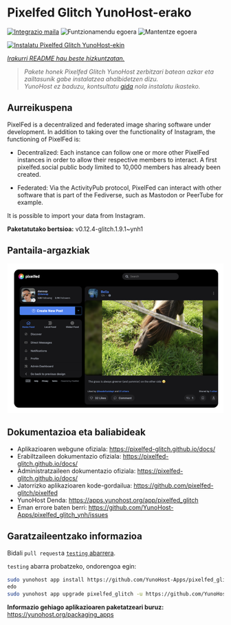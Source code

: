 <!--
Ohart ongi: README hau automatikoki sortu da <https://github.com/YunoHost/apps/tree/master/tools/readme_generator>ri esker
EZ editatu eskuz.
-->

# Pixelfed Glitch YunoHost-erako

[![Integrazio maila](https://apps.yunohost.org/badge/integration/pixelfed_glitch)](https://ci-apps.yunohost.org/ci/apps/pixelfed_glitch/)
![Funtzionamendu egoera](https://apps.yunohost.org/badge/state/pixelfed_glitch)
![Mantentze egoera](https://apps.yunohost.org/badge/maintained/pixelfed_glitch)

[![Instalatu Pixelfed Glitch YunoHost-ekin](https://install-app.yunohost.org/install-with-yunohost.svg)](https://install-app.yunohost.org/?app=pixelfed_glitch)

*[Irakurri README hau beste hizkuntzatan.](./ALL_README.md)*

> *Pakete honek Pixelfed Glitch YunoHost zerbitzari batean azkar eta zailtasunik gabe instalatzea ahalbidetzen dizu.*  
> *YunoHost ez baduzu, kontsultatu [gida](https://yunohost.org/install) nola instalatu ikasteko.*

## Aurreikuspena

PixelFed is a decentralized and federated image sharing software under development.
In addition to taking over the functionality of Instagram, the functioning of PixelFed is:

* Decentralized: Each instance can follow one or more other PixelFed instances in order to allow their respective members to interact. A first pixelfed.social public body limited to 10,000 members has already been created.

* Federated: Via the ActivityPub protocol, PixelFed can interact with other software that is part of the Fediverse, such as Mastodon or PeerTube for example.

It is possible to import your data from Instagram.


**Paketatutako bertsioa:** v0.12.4-glitch.1.9.1~ynh1

## Pantaila-argazkiak

![Pixelfed Glitch(r)en pantaila-argazkia](./doc/screenshots/screenshot.png)

## Dokumentazioa eta baliabideak

- Aplikazioaren webgune ofiziala: <https://pixelfed-glitch.github.io/docs/>
- Erabiltzaileen dokumentazio ofiziala: <https://pixelfed-glitch.github.io/docs/>
- Administratzaileen dokumentazio ofiziala: <https://pixelfed-glitch.github.io/docs/>
- Jatorrizko aplikazioaren kode-gordailua: <https://github.com/pixelfed-glitch/pixelfed>
- YunoHost Denda: <https://apps.yunohost.org/app/pixelfed_glitch>
- Eman errore baten berri: <https://github.com/YunoHost-Apps/pixelfed_glitch_ynh/issues>

## Garatzaileentzako informazioa

Bidali `pull request`a [`testing` abarrera](https://github.com/YunoHost-Apps/pixelfed_glitch_ynh/tree/testing).

`testing` abarra probatzeko, ondorengoa egin:

```bash
sudo yunohost app install https://github.com/YunoHost-Apps/pixelfed_glitch_ynh/tree/testing --debug
edo
sudo yunohost app upgrade pixelfed_glitch -u https://github.com/YunoHost-Apps/pixelfed_glitch_ynh/tree/testing --debug
```

**Informazio gehiago aplikazioaren paketatzeari buruz:** <https://yunohost.org/packaging_apps>
